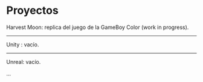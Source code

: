 # Proyectos

Harvest Moon: replica del juego de la GameBoy Color (work in progress). 

---

Unity : vacío.

---

Unreal: vacío.

...
